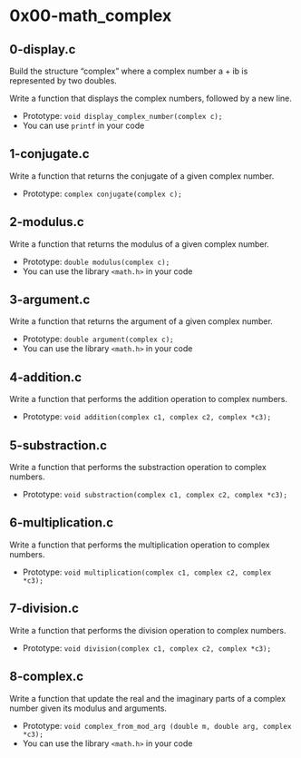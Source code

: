 # 0x00-math_complex

## 0-display.c
Build the structure “complex” where a complex number a + ib is represented by two doubles.

Write a function that displays the complex numbers, followed by a new line.
- Prototype: `void display_complex_number(complex c);`
- You can use `printf` in your code

## 1-conjugate.c
Write a function that returns the conjugate of a given complex number.
- Prototype: `complex conjugate(complex c);`

## 2-modulus.c
Write a function that returns the modulus of a given complex number.
- Prototype: `double modulus(complex c);`
- You can use the library `<math.h>` in your code

## 3-argument.c
Write a function that returns the argument of a given complex number.
- Prototype: `double argument(complex c);`
- You can use the library `<math.h>` in your code

## 4-addition.c
Write a function that performs the addition operation to complex numbers.
- Prototype: `void addition(complex c1, complex c2, complex *c3);`

## 5-substraction.c
Write a function that performs the substraction operation to complex numbers.
- Prototype: `void substraction(complex c1, complex c2, complex *c3);`

## 6-multiplication.c
Write a function that performs the multiplication operation to complex numbers.
- Prototype: `void multiplication(complex c1, complex c2, complex *c3);`

## 7-division.c
Write a function that performs the division operation to complex numbers.
- Prototype: `void division(complex c1, complex c2, complex *c3);`

## 8-complex.c
Write a function that update the real and the imaginary parts of a complex number given its modulus and arguments.
- Prototype: `void complex_from_mod_arg (double m, double arg, complex *c3);`
- You can use the library `<math.h>` in your code
